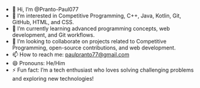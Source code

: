 - 👋 Hi, I’m @Pranto-Paul077  
- 👀 I’m interested in Competitive Programming, C++, Java, Kotlin, Git, GitHub, HTML, and CSS.  
- 🌱 I’m currently learning advanced programming concepts, web development, and Git workflows.  
- 💞️ I’m looking to collaborate on projects related to Competitive Programming, open-source contributions, and web development.  
- 📫 How to reach me: paulpranto77@gmail.com  
- 😄 Pronouns: He/Him  
- ⚡ Fun fact: I’m a tech enthusiast who loves solving challenging problems and exploring new technologies!  

<!---
Pranto-Paul077/Pranto-Paul077 is a ✨ special ✨ repository because its `README.md` (this file) appears on your GitHub profile.
You can click the Preview link to take a look at your changes.
--->
